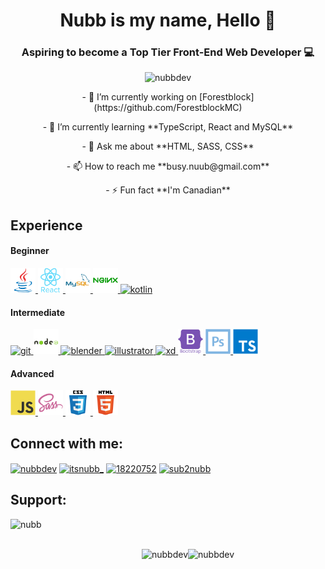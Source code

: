 <h1 align="center">Nubb is my name, Hello 👋</h1>
<h3 align="center">Aspiring to become a Top Tier Front-End Web Developer 💻</h3> <p align="center"> <img src="https://komarev.com/ghpvc/?username=nubbdev&label=Profile%20views&color=0e75b6&style=for-the-badge" alt="nubbdev" /> </p>

<p align=center>
- 🔭 I’m currently working on [Forestblock](https://github.com/ForestblockMC)
</p>
<p align=center>
- 🌱 I’m currently learning **TypeScript, React and MySQL**
</p>
<p align=center>
- 💬 Ask me about **HTML, SASS, CSS**
</p>
<p align=center>
- 📫 How to reach me **busy.nuub@gmail.com**
</p>
<p align=center>
- ⚡ Fun fact **I'm Canadian**
</p>



<h2 align="left">Experience</h2>
<p align="left"> 
    <h4>Beginner</h4>
        <a href="https://www.java.com" target="_blank" rel="noreferrer"> <img src="https://raw.githubusercontent.com/devicons/devicon/master/icons/java/java-original.svg" alt="java" width="40" height="40"/> </a> 
        <a href="https://reactjs.org/" target="_blank" rel="noreferrer"> <img src="https://raw.githubusercontent.com/devicons/devicon/master/icons/react/react-original-wordmark.svg" alt="react" width="40" height="40"/> </a> 
        <a href="https://www.mysql.com/" target="_blank" rel="noreferrer"> <img src="https://raw.githubusercontent.com/devicons/devicon/master/icons/mysql/mysql-original-wordmark.svg" alt="mysql" width="40" height="40"/> </a> 
        <a href="https://www.nginx.com" target="_blank" rel="noreferrer"> <img src="https://raw.githubusercontent.com/devicons/devicon/master/icons/nginx/nginx-original.svg" alt="nginx" width="40" height="40"/> </a> 
        <a href="https://kotlinlang.org" target="_blank" rel="noreferrer"> <img src="https://www.vectorlogo.zone/logos/kotlinlang/kotlinlang-icon.svg" alt="kotlin" width="40" height="40"/> </a> 
    <h4>Intermediate</h4>
        <a href="https://git-scm.com/" target="_blank" rel="noreferrer"> <img src="https://www.vectorlogo.zone/logos/git-scm/git-scm-icon.svg" alt="git" width="40" height="40"/> </a> 
        <a href="https://nodejs.org" target="_blank" rel="noreferrer"> <img src="https://raw.githubusercontent.com/devicons/devicon/master/icons/nodejs/nodejs-original-wordmark.svg" alt="nodejs" width="40" height="40"/> </a> 
        <a href="https://www.blender.org/" target="_blank" rel="noreferrer"> <img src="https://download.blender.org/branding/community/blender_community_badge_white.svg" alt="blender" width="40" height="40"/> </a> 
        <a href="https://www.adobe.com/in/products/illustrator.html" target="_blank" rel="noreferrer"> <img src="https://www.vectorlogo.zone/logos/adobe_illustrator/adobe_illustrator-icon.svg" alt="illustrator" width="40" height="40"/> </a> 
        <a href="https://www.adobe.com/products/xd.html" target="_blank" rel="noreferrer"> <img src="https://cdn.worldvectorlogo.com/logos/adobe-xd.svg" alt="xd" width="40" height="40"/> </a>
        <a href="https://getbootstrap.com" target="_blank" rel="noreferrer"> <img src="https://raw.githubusercontent.com/devicons/devicon/master/icons/bootstrap/bootstrap-plain-wordmark.svg" alt="bootstrap" width="40" height="40"/> </a> 
        <a href="https://www.photoshop.com/en" target="_blank" rel="noreferrer"> <img src="https://raw.githubusercontent.com/devicons/devicon/master/icons/photoshop/photoshop-line.svg" alt="photoshop" width="40" height="40"/> </a> 
        <a href="https://www.typescriptlang.org/" target="_blank" rel="noreferrer"> <img src="https://raw.githubusercontent.com/devicons/devicon/master/icons/typescript/typescript-original.svg" alt="typescript" width="40" height="40"/> </a> 
    <h4>Advanced</h4>
    <a href="https://developer.mozilla.org/en-US/docs/Web/JavaScript" target="_blank" rel="noreferrer"> <img src="https://raw.githubusercontent.com/devicons/devicon/master/icons/javascript/javascript-original.svg" alt="javascript" width="40" height="40"/> </a> 
        <a href="https://sass-lang.com" target="_blank" rel="noreferrer"> <img src="https://raw.githubusercontent.com/devicons/devicon/master/icons/sass/sass-original.svg" alt="sass" width="40" height="40"/> </a> 
        <a href="https://www.w3schools.com/css/" target="_blank" rel="noreferrer"> <img src="https://raw.githubusercontent.com/devicons/devicon/master/icons/css3/css3-original-wordmark.svg" alt="css3" width="40" height="40"/> </a> 
        <a href="https://www.w3.org/html/" target="_blank" rel="noreferrer"> <img src="https://raw.githubusercontent.com/devicons/devicon/master/icons/html5/html5-original-wordmark.svg" alt="html5" width="40" height="40"/> </a> 
</p>

<h2 align="left">Connect with me:</h3>
<p align="left">
    <a href="https://codepen.io/nubbdev" target="blank"><img align="center" src="https://raw.githubusercontent.com/rahuldkjain/github-profile-readme-generator/master/src/images/icons/Social/codepen.svg" alt="nubbdev" height="30" width="40" /></a>
    <a href="https://twitter.com/itsnubb_" target="blank"><img align="center" src="https://raw.githubusercontent.com/rahuldkjain/github-profile-readme-generator/master/src/images/icons/Social/twitter.svg" alt="itsnubb_" height="30" width="40" /></a>
    <a href="https://stackoverflow.com/users/18220752" target="blank"><img align="center" src="https://raw.githubusercontent.com/rahuldkjain/github-profile-readme-generator/master/src/images/icons/Social/stack-overflow.svg" alt="18220752" height="30" width="40" /></a>
    <a href="https://instagram.com/sub2nubb" target="blank"><img align="center" src="https://raw.githubusercontent.com/rahuldkjain/github-profile-readme-generator/master/src/images/icons/Social/instagram.svg" alt="sub2nubb" height="30" width="40" /></a>
</p>

<h2 align="left">Support:</h3>
    <p><a href="https://www.buymeacoffee.com/nubb"> <img align="left" src="https://cdn.buymeacoffee.com/buttons/v2/default-yellow.png" height="50" width="210" alt="nubb" /></a></p><br><br>

<p><img align="left" src="https://github-readme-stats.vercel.app/api/top-langs?username=nubbdev&show_icons=true&locale=en&layout=compact" alt="nubbdev" /></p>
<p>&nbsp;<img align="left" src="https://github-readme-stats.vercel.app/api?username=nubbdev&show_icons=true&locale=en" alt="nubbdev" /></p>
